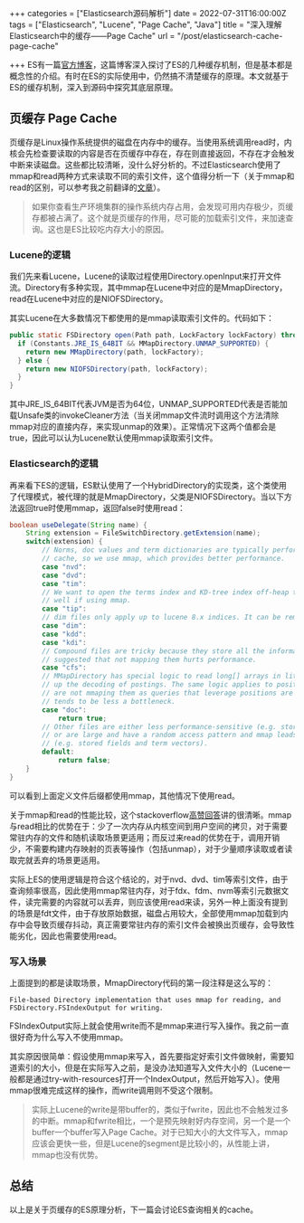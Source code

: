 +++
categories = ["Elasticsearch源码解析"]
date = 2022-07-31T16:00:00Z
tags = ["Elasticsearch", "Lucene", "Page Cache", "Java"]
title = "深入理解Elasticsearch中的缓存——Page Cache"
url = "/post/elasticsearch-cache-page-cache"

+++
ES有一篇[官方博客](https://www.elastic.co/cn/blog/elasticsearch-caching-deep-dive-boosting-query-speed-one-cache-at-a-time)，这篇博客深入探讨了ES的几种缓存机制，但是基本都是概念性的介绍。有时在ES的实际使用中，仍然搞不清楚缓存的原理。本文就基于ES的缓存机制，深入到源码中探究其底层原理。

## 页缓存 Page Cache

页缓存是Linux操作系统提供的磁盘在内存中的缓存。当使用系统调用read时，内核会先检查要读取的内容是否在页缓存中存在，存在则直接返回，不存在才会触发中断来读磁盘。这些都比较清晰，没什么好分析的。不过Elasticsearch使用了mmap和read两种方式来读取不同的索引文件，这个值得分析一下（关于mmap和read的区别，可以参考我之前翻译的[文章](https://fanjingbo.com/post/linux-io/)）。

> 如果你查看生产环境集群的操作系统内存占用，会发现可用内存极少，页缓存都被占满了。这个就是页缓存的作用，尽可能的加载索引文件，来加速查询。这也是ES比较吃内存大小的原因。

### Lucene的逻辑

我们先来看Lucene，Lucene的读取过程使用Directory.openInput来打开文件流。Directory有多种实现，其中mmap在Lucene中对应的是MmapDirectory，read在Lucene中对应的是NIOFSDirectory。

其实Lucene在大多数情况下都使用的是mmap读取索引文件的。代码如下：

```Java
public static FSDirectory open(Path path, LockFactory lockFactory) throws IOException {  
  if (Constants.JRE_IS_64BIT && MMapDirectory.UNMAP_SUPPORTED) {  
    return new MMapDirectory(path, lockFactory);  
  } else {  
    return new NIOFSDirectory(path, lockFactory);  
  }  
}
```

其中JRE_IS_64BIT代表JVM是否为64位，UNMAP_SUPPORTED代表是否能加载Unsafe类的invokeCleaner方法（当关闭mmap文件流时调用这个方法清除mmap对应的直接内存，来实现unmap的效果）。正常情况下这两个值都会是true，因此可以认为Lucene默认使用mmap读取索引文件。

### Elasticsearch的逻辑

再来看下ES的逻辑，ES默认使用了一个HybridDirectory的实现类，这个类使用了代理模式，被代理的就是MmapDirectory，父类是NIOFSDirectory。当以下方法返回true时使用mmap，返回false时使用read：

```Java
boolean useDelegate(String name) {  
    String extension = FileSwitchDirectory.getExtension(name);  
    switch(extension) {  
        // Norms, doc values and term dictionaries are typically performance-sensitive and hot in the page  
        // cache, so we use mmap, which provides better performance.  
        case "nvd":  
        case "dvd":  
        case "tim":  
        // We want to open the terms index and KD-tree index off-heap to save memory, but this only performs  
        // well if using mmap.  
        case "tip":  
        // dim files only apply up to lucene 8.x indices. It can be removed once we are in lucene 10  
        case "dim":  
        case "kdd":  
        case "kdi":  
        // Compound files are tricky because they store all the information for the segment. Benchmarks  
        // suggested that not mapping them hurts performance.  
        case "cfs":  
        // MMapDirectory has special logic to read long[] arrays in little-endian order that helps speed  
        // up the decoding of postings. The same logic applies to positions (.pos) of offsets (.pay) but we  
        // are not mmaping them as queries that leverage positions are more costly and the decoding of postings  
        // tends to be less a bottleneck.  
        case "doc":  
            return true;  
        // Other files are either less performance-sensitive (e.g. stored field index, norms metadata)  
        // or are large and have a random access pattern and mmap leads to page cache trashing  
        // (e.g. stored fields and term vectors).  
        default:  
            return false;  
    }  
}
```

可以看到上面定义文件后缀都使用mmap，其他情况下使用read。

关于mmap和read的性能比较，这个stackoverflow[高赞回答](https://stackoverflow.com/questions/45972/mmap-vs-reading-blocks)讲的很清晰。mmap与read相比的优势在于：少了一次内存从内核空间到用户空间的拷贝，对于需要常驻内存的文件和随机读取场景更适用；而反过来read的优势在于，调用开销少，不需要构建内存映射的页表等操作（包括unmap），对于少量顺序读取或者读取完就丢弃的场景更适用。

实际上ES的使用逻辑是符合这个结论的，对于nvd、dvd、tim等索引文件，由于查询频率很高，因此使用mmap常驻内存，对于fdx、fdm、nvm等索引元数据文件，读完需要的内容就可以丢弃，则应该使用read来读，另外一种上面没有提到的场景是fdt文件，由于存放原始数据，磁盘占用较大，全部使用mmap加载到内存中会导致页缓存抖动，真正需要常驻内存的索引文件会被换出页缓存，会导致性能劣化，因此也需要使用read。

### 写入场景

上面提到的都是读取场景，MmapDirectory代码的第一段注释是这么写的：

 ```
 File-based Directory implementation that uses mmap for reading, and FSDirectory.FSIndexOutput for writing.
```

FSIndexOutput实际上就会使用write而不是mmap来进行写入操作。我之前一直很好奇为什么写入不使用mmap。

其实原因很简单：假设使用mmap来写入，首先要指定好索引文件做映射，需要知道索引的大小，但是在实际写入之前，是没办法知道写入文件大小的（Lucene一般都是通过try-with-resources打开一个IndexOutput，然后开始写入）。使用mmap很难完成这样的操作，而write调用则不受这个限制。

> 实际上Lucene的write是带buffer的，类似于fwrite，因此也不会触发过多的中断。mmap和fwrite相比，一个是预先映射好内存空间，另一个是一个buffer一个buffer写入Page Cache。对于已知大小的大文件写入，mmap应该会更快一些，但是Lucene的segment是比较小的，从性能上讲，mmap也没有优势。

## 总结

以上是关于页缓存的ES原理分析，下一篇会讨论ES查询相关的cache。